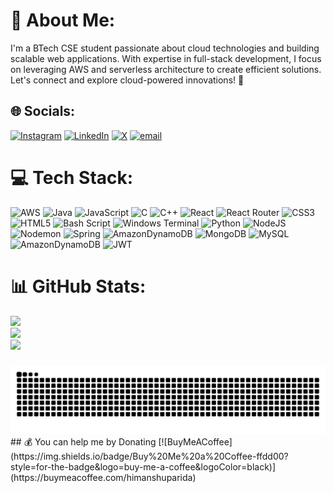 # 💫 About Me:
I'm a BTech CSE student passionate about cloud technologies and building scalable web applications. With expertise in full-stack development, I focus on leveraging AWS and serverless architecture to create efficient solutions. Let's connect and explore cloud-powered innovations! 🚀


## 🌐 Socials:
[![Instagram](https://img.shields.io/badge/Instagram-%23E4405F.svg?logo=Instagram&logoColor=white)](https://instagram.com/himanshuparida.ig) [![LinkedIn](https://img.shields.io/badge/LinkedIn-%230077B5.svg?logo=linkedin&logoColor=white)](https://linkedin.com/in/himanshu-sekhar-parida-26199b25a) [![X](https://img.shields.io/badge/X-black.svg?logo=X&logoColor=white)](https://x.com/himanshuparida_) [![email](https://img.shields.io/badge/Email-D14836?logo=gmail&logoColor=white)](mailto:himanshuparida27@gmail.com) 

# 💻 Tech Stack:
![AWS](https://img.shields.io/badge/AWS-%23FF9900.svg?style=for-the-badge&logo=amazon-aws&logoColor=white) ![Java](https://img.shields.io/badge/java-%23ED8B00.svg?style=for-the-badge&logo=openjdk&logoColor=white) ![JavaScript](https://img.shields.io/badge/javascript-%23323330.svg?style=for-the-badge&logo=javascript&logoColor=%23F7DF1E) ![C](https://img.shields.io/badge/c-%2300599C.svg?style=for-the-badge&logo=c&logoColor=white) ![C++](https://img.shields.io/badge/c++-%2300599C.svg?style=for-the-badge&logo=c%2B%2B&logoColor=white) ![React](https://img.shields.io/badge/react-%2320232a.svg?style=for-the-badge&logo=react&logoColor=%2361DAFB) ![React Router](https://img.shields.io/badge/React_Router-CA4245?style=for-the-badge&logo=react-router&logoColor=white) ![CSS3](https://img.shields.io/badge/css3-%231572B6.svg?style=for-the-badge&logo=css3&logoColor=white) ![HTML5](https://img.shields.io/badge/html5-%23E34F26.svg?style=for-the-badge&logo=html5&logoColor=white) ![Bash Script](https://img.shields.io/badge/bash_script-%23121011.svg?style=for-the-badge&logo=gnu-bash&logoColor=white) ![Windows Terminal](https://img.shields.io/badge/Windows%20Terminal-%234D4D4D.svg?style=for-the-badge&logo=windows-terminal&logoColor=white) ![Python](https://img.shields.io/badge/python-3670A0?style=for-the-badge&logo=python&logoColor=ffdd54) ![NodeJS](https://img.shields.io/badge/node.js-6DA55F?style=for-the-badge&logo=node.js&logoColor=white) ![Nodemon](https://img.shields.io/badge/NODEMON-%23323330.svg?style=for-the-badge&logo=nodemon&logoColor=%BBDEAD) ![Spring](https://img.shields.io/badge/spring-%236DB33F.svg?style=for-the-badge&logo=spring&logoColor=white) ![AmazonDynamoDB](https://img.shields.io/badge/Amazon%20DynamoDB-4053D6?style=for-the-badge&logo=Amazon%20DynamoDB&logoColor=white) ![MongoDB](https://img.shields.io/badge/MongoDB-%234ea94b.svg?style=for-the-badge&logo=mongodb&logoColor=white) ![MySQL](https://img.shields.io/badge/mysql-4479A1.svg?style=for-the-badge&logo=mysql&logoColor=white) ![AmazonDynamoDB](https://img.shields.io/badge/Amazon%20DynamoDB-4053D6?style=for-the-badge&logo=Amazon%20DynamoDB&logoColor=white) ![JWT](https://img.shields.io/badge/JWT-black?style=for-the-badge&logo=JSON%20web%20tokens)
# 📊 GitHub Stats:
![](https://github-readme-stats.vercel.app/api?username=himanshuparida2&theme=dark&hide_border=false&include_all_commits=false&count_private=false)<br/>
![](https://github-readme-streak-stats.herokuapp.com/?user=himanshuparida2&theme=dark&hide_border=false)<br/>
![](https://github-readme-stats.vercel.app/api/top-langs/?username=himanshuparida2&theme=dark&hide_border=false&include_all_commits=false&count_private=false&layout=compact)
###

<picture>
  <source media="(prefers-color-scheme: dark)" srcset="https://raw.githubusercontent.com/himanshuparida2/himanshuparida2/output/github-snake-dark.svg" />
  <source media="(prefers-color-scheme: light)" srcset="https://raw.githubusercontent.com/himanshuparida2/himanshuparida2/output/github-snake.svg" />
  <img alt="github-snake" src="https://raw.githubusercontent.com/himanshuparida2/himanshuparida2/output/github-snake.svg" />
</picture>
  ## 💰 You can help me by Donating
  [![BuyMeACoffee](https://img.shields.io/badge/Buy%20Me%20a%20Coffee-ffdd00?style=for-the-badge&logo=buy-me-a-coffee&logoColor=black)](https://buymeacoffee.com/himanshuparida) 

  
<!-- Proudly created with GPRM ( https://gprm.itsvg.in ) -->
